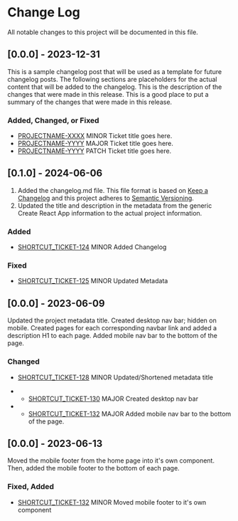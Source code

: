 # Change Log

All notable changes to this project will be documented in this file.

## [0.0.0] - 2023-12-31

This is a sample changelog post that will be used as a template for future changelog posts. The following sections are placeholders for the actual content that will be added to the changelog. This is the description of the changes that were made in this release. This is a good place to put a summary of the changes that were made in this release.

### Added, Changed, or Fixed

- [PROJECTNAME-XXXX](asana.com) MINOR Ticket title goes here.
- [PROJECTNAME-YYYY](asana.com) MAJOR Ticket title goes here.
- [PROJECTNAME-YYYY](asana.com) PATCH Ticket title goes here.

## [0.1.0] - 2024-06-06

1. Added the changelog.md file. This file format is based on [Keep a Changelog](https://keepachangelog.com/en/1.1.0/) and this project adheres to [Semantic Versioning](https://semver.org/).
2. Updated the title and description in the metadata from the generic Create React App information to the actual project information.

### Added

- [SHORTCUT_TICKET-124](https://app.shortcut.com/personal-growth/story/124/added-changelog) MINOR Added Changelog

### Fixed

- [SHORTCUT_TICKET-125](https://app.shortcut.com/personal-growth/story/125/update-metadata) MINOR Updated Metadata

## [0.0.0] - 2023-06-09

Updated the project metadata title. Created desktop nav bar; hidden on mobile. Created pages for each corresponding navbar link and added a description H1 to each page. Added mobile nav bar to the bottom of the page.

### Changed

- [SHORTCUT_TICKET-128](https://app.shortcut.com/personal-growth/story/128/update-shorten-metadata-title) MINOR Updated/Shortened metadata title
- - [SHORTCUT_TICKET-130](https://app.shortcut.com/personal-growth/story/130/create-desktop-nav-bar) MAJOR Created desktop nav bar

- - [SHORTCUT_TICKET-132](https://app.shortcut.com/personal-growth/story/132/add-mobile-nav-bar) MAJOR Added mobile nav bar to the bottom of the page.

## [0.0.0] - 2023-06-13

Moved the mobile footer from the home page into it's own component. Then, added the mobile footer to the bottom of each page.

### Fixed, Added

- [SHORTCUT_TICKET-132](https://app.shortcut.com/personal-growth/story/132/moved-mobile-footer-to-it-s-own-component) MINOR Moved mobile footer to it's own component
